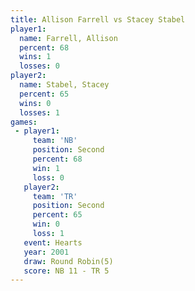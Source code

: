 ```yaml
---
title: Allison Farrell vs Stacey Stabel
player1:                
  name: Farrell, Allison
  percent: 68           
  wins: 1               
  losses: 0             
player2:                
  name: Stabel, Stacey  
  percent: 65           
  wins: 0               
  losses: 1             
games:
 - player1:          
     team: 'NB'      
     position: Second
     percent: 68     
     win: 1          
     loss: 0         
   player2:          
     team: 'TR'      
     position: Second
     percent: 65     
     win: 0          
     loss: 1         
   event: Hearts       
   year: 2001          
   draw: Round Robin(5)
   score: NB 11 - TR 5 
---
```

